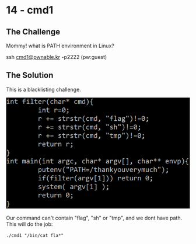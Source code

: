# 14 - cmd1

## The Challenge

Mommy! what is PATH environment in Linux?

ssh cmd1@pwnable.kr -p2222 \(pw:guest\)

## The Solution

This is a blacklisting challenge.

![](../.gitbook/assets/image%20%2843%29.png)

Our command can't contain "flag", "sh" or "tmp", and we dont have path. This will do the job:

```text
./cmd1 "/bin/cat fla*"
```

